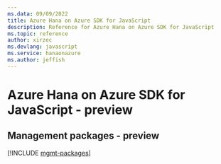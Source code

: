 ```yaml
---
ms.data: 09/09/2022
title: Azure Hana on Azure SDK for JavaScript
description: Reference for Azure Hana on Azure SDK for JavaScript
ms.topic: reference
author: xirzec
ms.devlang: javascript
ms.service: hanaonazure
ms.author: jeffish
---
```

# Azure Hana on Azure SDK for JavaScript - preview

## Management packages - preview
[!INCLUDE [mgmt-packages](hana-on-azure-mgmt-index.md)]